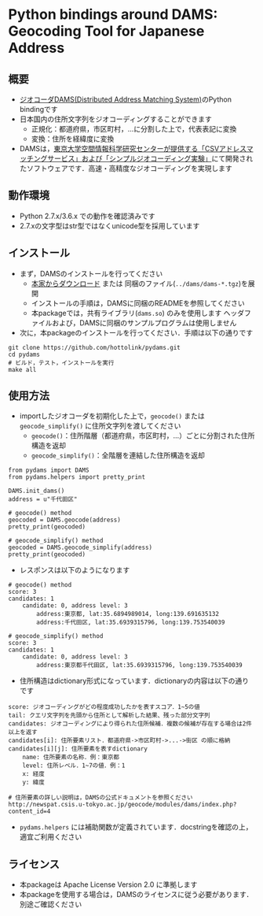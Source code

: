 # Python bindings around DAMS: Geocoding Tool for Japanese Address

## 概要
* [ジオコーダDAMS(Distributed Address Matching System)](http://newspat.csis.u-tokyo.ac.jp/geocode/modules/dams/index.php?content_id=1)のPython bindingです
* 日本国内の住所文字列をジオコーディングすることができます
    * 正規化：都道府県，市区町村，…に分割した上で，代表表記に変換
    * 変換：住所を経緯度に変換
* DAMSは，[東京大学空間情報科学研究センターが提供する「CSVアドレスマッチングサービス」および「シンプルジオコーディング実験」](http://newspat.csis.u-tokyo.ac.jp/geocode)にて開発されたソフトウェアです．高速・高精度なジオコーディングを実現します

## 動作環境
* Python 2.7.x/3.6.x での動作を確認済みです
* 2.7.xの文字型はstr型ではなくunicode型を採用しています

## インストール
* まず，DAMSのインストールを行ってください
	* [本家からダウンロード](http://newspat.csis.u-tokyo.ac.jp/geocode/modules/dams/index.php?content_id=5) または 同梱のファイル(`../dams/dams-*.tgz`)を展開
	* インストールの手順は，DAMSに同梱のREADMEを参照してください
	* 本packageでは，共有ライブラリ(`dams.so`) のみを使用します
	  ヘッダファイルおよび，DAMSに同梱のサンプルプログラムは使用しません
* 次に，本packageのインストールを行ってください．手順は以下の通りです

```
git clone https://github.com/hottolink/pydams.git
cd pydams
# ビルド，テスト，インストールを実行
make all
```

## 使用方法
* importしたジオコーダを初期化した上で，`geocode()` または `geocode_simplify()` に住所文字列を渡してください
	* `geocode()`：住所階層（都道府県，市区町村，…）ごとに分割された住所構造を返却
	* `geocode_simplify()`：全階層を連結した住所構造を返却

```
from pydams import DAMS
from pydams.helpers import pretty_print

DAMS.init_dams()
address = u"千代田区"

# geocode() method
geocoded = DAMS.geocode(address)
pretty_print(geocoded)

# geocode_simplify() method
geocoded = DAMS.geocode_simplify(address)
pretty_print(geocoded)
```

* レスポンスは以下のようになります

```
# geocode() method
score: 3
candidates: 1
	candidate: 0, address level: 3
		address:東京都, lat:35.6894989014, long:139.691635132
		address:千代田区, lat:35.6939315796, long:139.753540039

# geocode_simplify() method
score: 3
candidates: 1
	candidate: 0, address level: 3
		address:東京都千代田区, lat:35.6939315796, long:139.753540039
```

* 住所構造はdictionary形式になっています．dictionaryの内容は以下の通りです

```
score: ジオコーディングがどの程度成功したかを表すスコア．1~5の値
tail: クエリ文字列を先頭から住所として解析した結果、残った部分文字列
candidates: ジオコーディングにより得られた住所候補．複数の候補が存在する場合は2件以上を返す
candidates[i]: 住所要素リスト．都道府県->市区町村->...->街区 の順に格納
candidates[i][j]: 住所要素を表すdictionary
    name: 住所要素の名称．例：東京都
    level: 住所レベル．1~7の値．例：1
    x: 経度
    y: 緯度

# 住所要素の詳しい説明は，DAMSの公式ドキュメントを参照ください
http://newspat.csis.u-tokyo.ac.jp/geocode/modules/dams/index.php?content_id=4
```

* `pydams.helpers` には補助関数が定義されています．docstringを確認の上，適宜ご利用ください

## ライセンス
* 本packageは Apache License Version 2.0 に準拠します
* 本packageを使用する場合は，DAMSのライセンスに従う必要があります．別途ご確認ください
